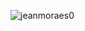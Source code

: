 <p><img align="center" src="https://github-readme-stats.vercel.app/api/top-langs?username=jeanmoraes0&show_icons=true&locale=en&layout=compact" alt="jeanmoraes0" /></p>
